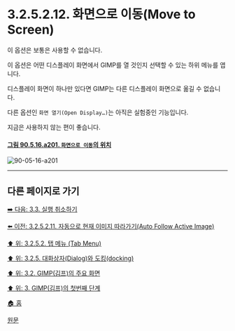 # 3.2.5.2.12. 화면으로 이동(Move to Screen)
이 옵션은 보통은 사용할 수 없습니다.

이 옵션은 어떤 디스플레이 화면에서 GIMP를 열 것인지 선택할 수 있는 하위 메뉴를 엽니다. 

디스플레이 화면이 하나만 있다면 GIMP는 다른 디스플레이 화면으로 옮길 수 없습니다. 

다른 옵션인 `화면 열기(Open Display…)`는 아직은 실험중인 기능입니다. 

지금은 사용하지 않는 편이 좋습니다.

<a comment="TODO 기능의 이익에 대해서 확인하지 못했습니다. 추후 추가 예정"></a>

<a id="90-05-16-a201"></a>

#### [그림 90.5.16.a201. `화면으로 이동`의 위치](./90-05-16-00-tab_menu.md#90-05-16-a201)
![90-05-16-a201](https://github.com/wonder13662/gimp/assets/15767104/2cd7eb68-debd-43aa-bb5e-2d6806b0e3d7)

***

## 다른 페이지로 가기

[➡️ 다음: 3.3. 실행 취소하기](./03-03-00-undoing.md)

[⬅️ 이전: 3.2.5.2.11. 자동으로 현재 이미지 따라가기(Auto Follow Active Image)](./03-02-05-02-11-auto_follow_active_image.md)

[⬆️ 위: 3.2.5.2. 탭 메뉴 (Tab Menu)](./03-02-05-02-00-tab-menu.md)

[⬆️ 위: 3.2.5. 대화상자(Dialog)와 도킹(docking)](./03-02-05-00-dialogs-and-docking.md)

[⬆️ 위: 3.2. GIMP(김프)의 주요 화면](./03-02-00-main-window.md)

[⬆️ 위: 3. GIMP(김프)의 첫번째 단계](./03-00-first-step-with-gimp.md)

[🏠 홈](./00-home.md)

[원문](https://docs.gimp.org/2.10/ko/gimp-concepts-docks.html#gimp-dockable-menu)